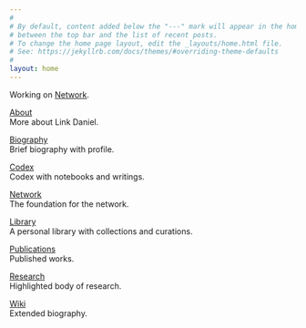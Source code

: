 ```yaml
---
#
# By default, content added below the "---" mark will appear in the home page
# between the top bar and the list of recent posts.
# To change the home page layout, edit the _layouts/home.html file.
# See: https://jekyllrb.com/docs/themes/#overriding-theme-defaults
#
layout: home
---
```


Working on [Network](https://netxork.com).

[About](/about)
<br>
More about Link Daniel.

[Biography](/biography)
<br>
Brief biography with profile.

[Codex](/codex)
<br>
Codex with notebooks and writings.

[Network](https://network.foundation)
<br>
The foundation for the network.

[Library](/library)
<br>
A personal library with collections and curations.

[Publications](/publications)
<br>
Published works.

[Research](/research)
<br>
Highlighted body of research.

[Wiki](https://wiki.linkdaniel.org)
<br>
Extended biography.
